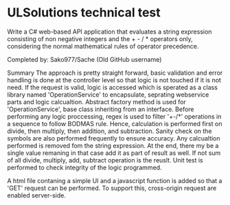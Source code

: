 # ULSolutions technical test
Write a C# web-based API application that evaluates a string expression consisting of non negative integers and the + - / * operators only, considering the normal mathematical rules of operator precedence. 

Completed by: Sako977/Sache (Old GitHub username)

Summary
The approach is pretty straight forward,  basic validation and error handling is done at the controller level so that logic is not touched if it is not need. If the request is valid, logic is accessed which is sperated as a class library named 'OperationService' to encapsulate, seprating webservice parts and logic calcualtion. Abstract factory method is used for 'OperationService', base class inheriting from an interface.
Before performing any logic proccessing, regex is used to filter '+-/*' operations in a sequence to follow BODMAS rule. Hence,  calculation is performed first on divide,  then multiply, then addition, and subtraction. Sanity check on the symbols are also performed frequently to ensure accuracy.
Any calcualtion performed is removed fom the string expression.  At the end,  there my be a single value remaning in that case add it as part of result as well. If not sum of all divide, multiply, add, subtract operation is the reuslt.
Unit test is performed to check integrity of the logic programmed. 

A html file contaning a simple UI and a javascript function is added so that a 'GET' request can be performed. To support this, cross-origin request are enabled server-side. 




